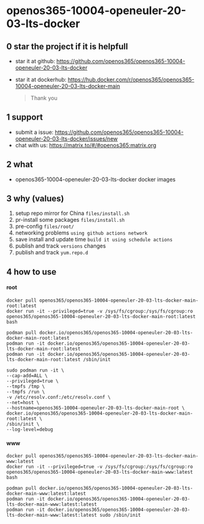 # openos365-10004-openeuler-20-03-lts-docker

## 0 star the project if it is helpfull

* star it at github: https://github.com/openos365/openos365-10004-openeuler-20-03-lts-docker
* star it at dockerhub: https://hub.docker.com/r/openos365/openos365-10004-openeuler-20-03-lts-docker-main

  > Thank you

## 1 support

* submit a issue: https://github.com/openos365/openos365-10004-openeuler-20-03-lts-docker/issues/new
* chat with us: https://matrix.to/#/#openos365:matrix.org

## 2 what

* openos365-10004-openeuler-20-03-lts-docker docker images
  
## 3 why (values)

1. setup repo mirror for China `files/install.sh`
1. pr-install some packages `files/install.sh`
1. pre-config `files/root/`
1. networking problems `using github actions network`
1. save install and update time `build it using schedule actions`
1. publish and track `versions` changes
1. publish and track `yum.repo.d`

## 4 how to use

#### root
```
docker pull openos365/openos365-10004-openeuler-20-03-lts-docker-main-root:latest
docker run -it --privileged=true -v /sys/fs/cgroup:/sys/fs/cgroup:ro openos365/openos365-10004-openeuler-20-03-lts-docker-main-root:latest bash

podman pull docker.io/openos365/openos365-10004-openeuler-20-03-lts-docker-main-root:latest
podman run -it docker.io/openos365/openos365-10004-openeuler-20-03-lts-docker-main-root:latest
podman run -it docker.io/openos365/openos365-10004-openeuler-20-03-lts-docker-main-root:latest /sbin/init

sudo podman run -it \
--cap-add=ALL \
--privileged=true \
--tmpfs /tmp \
--tmpfs /run \
-v /etc/resolv.conf:/etc/resolv.conf \
--net=host \
--hostname=openos365-10004-openeuler-20-03-lts-docker-main-root \
docker.io/openos365/openos365-10004-openeuler-20-03-lts-docker-main-root:latest \
/sbin/init \
--log-level=debug

```
#### www

```
docker pull openos365/openos365-10004-openeuler-20-03-lts-docker-main-www:latest
docker run -it --privileged=true -v /sys/fs/cgroup:/sys/fs/cgroup:ro openos365/openos365-10004-openeuler-20-03-lts-docker-main-www:latest bash

podman pull docker.io/openos365/openos365-10004-openeuler-20-03-lts-docker-main-www:latest:latest
podman run -it docker.io/openos365/openos365-10004-openeuler-20-03-lts-docker-main-www:latest:latest
podman run -it docker.io/openos365/openos365-10004-openeuler-20-03-lts-docker-main-www:latest:latest sudo /sbin/init
```
